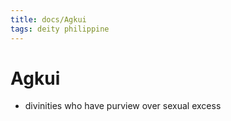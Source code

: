 ```yaml
---
title: docs/Agkui
tags: deity philippine
---
```


# Agkui
- divinities who have purview over sexual excess